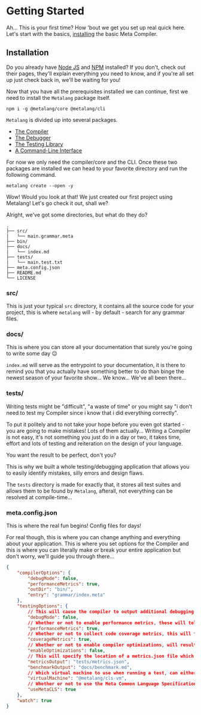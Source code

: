 # Getting Started
Ah... This is your first time? How 'bout we get you set up real quick here. Let's start with the basics, [installing](#installation) the basic Meta Compiler.

## Installation
Do you already have [Node JS](https://nodejs.org/en/download/package-manager/) and [NPM]() installed? If you don't, check out their pages, they'll explain everything you need to know, and if you're all set up just check back in, we'll be waiting for you!

Now that you have all the prerequisites installed we can continue, first we need to install the `Metalang` package itself.
```
npm i -g @metalang/core @metalang/cli
```

`Metalang` is divided up into several packages.

- [The Compiler](compiler/index.md)
- [The Debugger](debugger/index.md)
- [The Testing Library](testing/index.md)
- [A Command-Line Interface](cli/index.md)

For now we only need the compiler/core and the CLI. Once these two packages are installed we can head to your favorite directory and run the following command.

```
metalang create --open -y
```

Wow! Would you look at that! We just created our first project using Metalang! Let's go check it out, shall we?

Alright, we've got some directories, but what do they do?

```
.
├── src/
|	└── main.grammar.meta
├── bin/
├── docs/
|	└── index.md
├── tests/
|	└── main.test.txt
├── meta.config.json
├── README.md
└── LICENSE
```

### src/
This is just your typical `src` directory, it contains all the source code for your project, this is where `metalang` will - by default - search for any grammar files.

### docs/
This is where you can store all your documentation that surely you're going to write some day 😉 

`index.md` will serve as the entrypoint to your documentation, it is there to remind you that you actually have something better to do than binge the newest season of your favorite show... We know... We've all been there...

### tests/
Writing tests might be "difficult", "a waste of time" or you might say "i don't need to test my Compiler since i know that i did everything correctly".

To put it politely and to not take your hope before you even got started - you are going to make mistakes!
Lots of them actually... Writing a Compiler is not easy, it's not something you just do in a day or two, it takes time, effort and lots of testing and reiteration on the design of your language.

You want the result to be perfect, don't you?

This is why we built a whole testing/debugging application that allows you to easily identify mistakes, silly errors and design flaws.

The `tests` directory is made for exactly that, it stores all test suites and allows them to be found by `Metalang`, afterall, not everything can be resolved at compile-time...

### meta.config.json
This is where the real fun begins! Config files for days!

For real though, this is where you can change anything and everything about your application. This is where you set options for the Compiler and this is where you can literally make or break your entire application but don't worry, we'll guide you through there...

```json
{
	"compilerOptions": {
		"debugMode": false,
		"performanceMetrics": true,
		"outDir": "bin/",
		"entry": "grammar/index.meta"
	},
	"testingOptions": {
		// This will cause the compiler to output additional debugging information which can be read and interpreted by a debugger.
		"debugMode": false,
		// Whether or not to enable performance metrics, these will tell you about the execution speed of your compiler.
		"performanceMetrics": true,
		// Whether or not to collect code coverage metrics, this will tell you how effective your tests are.
		"coverageMetrics": true,
		// Whether or not to enable compiler optimizations, will result in faster execution but unreadable code.
		"enableOptimizations": false,
		// This will specify the location of a metrics.json file which can be read by our testing application.
		"metricsOutput": "tests/metrics.json",
		"benchmarkOutput": "docs/benchmark.md",
		// Which virtual machine to use when running a test, can either be an NPM package or a URL to a script.
		"virtualMachine": "@metalang/cls-vm",
		// Whether or not to use the Meta Common Language Specification, if this is `false` the virtual machine must be supplied through a URL.
		"useMetaCLS": true
	},
	"watch": true
}
```